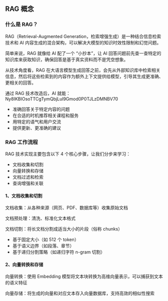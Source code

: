 ## RAG 概念

### 什么是 RAG？

RAG（Retrieval-Augmented Generation，检索增强生成）是一种结合信息检索技术和 AI 内容生成的混合架构，可以解决大模型的知识时效性限制和幻觉问题。

简单来说，RAG 就像给 AI 配了一个 “小抄本”，让 AI 回答问题前先查一查特定的知识库来获取知识，确保回答是基于真实资料而不是凭空想象。

从技术角度看，RAG 在大语言模型生成回答之前，会先从外部知识库中检索相关信息，然后将这些检索到的内容作为额外上下文提供给模型，引导其生成更准确、更相关的回答。

通过 RAG 技术改造后，AI 就能：Ny8IKBIOsoTTCgTymQbjLul9Gmod0P0TJLzDMNBV70

- 准确回答关于特定内容的问题
- 在合适的时机推荐相关课程和服务
- 用特定的语气和用户交流
- 提供更新、更准确的建议


### RAG 工作流程

RAG 技术实现主要包含以下 4 个核心步骤，让我们分步来学习：

- 文档收集和切割
- 向量转换和存储
- 文档过滤和检索
- 查询增强和关联



#### 1、文档收集和切割

文档收集：从各种来源（网页、PDF、数据库等）收集原始文档

文档预处理：清洗、标准化文本格式

文档切割：将长文档分割成适当大小的片段（俗称 chunks）

- 基于固定大小（如 512 个 token）
- 基于语义边界（如段落、章节）
- 基于递归分割策略（如递归字符 n-gram 切割）




#### 2、向量转换和存储

向量转换：使用 Embedding 模型将文本块转换为高维向量表示，可以捕获到文本的语义特征

向量存储：将生成的向量和对应文本存入向量数据库，支持高效的相似性搜索


